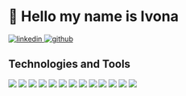 
<h1> 👋 Hello my name is Ivona</h1>
<p allign=center>
  <a href='https://www.linkedin.com/in/ivona-iv/'>
    <img alt='linkedin' title='Linkedin Profile' src='https://img.shields.io/badge/LinkedIn-0077B5?style=for-the-badge&logo=linkedin&logoColor=white'/>
  </a>
    <a href='https://github.com/IvonaIva00'>
    <img alt='github' title='Follow' src='https://img.shields.io/badge/GitHub-100000?style=for-the-badge&logo=github&labelColor=#8C4FFF'/>
  </a>
</p>

<h2>Technologies and Tools</h2>
<p allign=center>
  <a><img  src='https://img.shields.io/badge/firebase-ffca28?style=for-the-badge&logo=firebase&logoColor=black'/> </a>
  <a><img  src='https://img.shields.io/badge/React-20232A?style=for-the-badge&logo=react&logoColor=61DAFB'/> </a>
   <a><img  src='https://img.shields.io/badge/HTML5-E34F26?style=for-the-badge&logo=html5&logoColor=white'/> </a>
   <a><img  src='https://img.shields.io/badge/TypeScript-007ACC?style=for-the-badge&logo=typescript&logoColor=white'/> </a>
   <a><img  src='https://img.shields.io/badge/CSS3-1572B6?style=for-the-badge&logo=css3&logoColor=white'/> </a>
  <a><img  src='https://img.shields.io/badge/JavaScript-323330?style=for-the-badge&logo=javascript&logoColor=F7DF1E'/> </a>
  <a><img  src='https://img.shields.io/badge/Leaflet-199900?style=for-the-badge&logo=Leaflet&logoColor=white'/> </a>
   <a><img  src='https://img.shields.io/badge/Microsoft_Office-D83B01?style=for-the-badge&logo=microsoft-office&logoColor=white'/> </a>
  <a><img  src='https://img.shields.io/badge/Adobe%20Creative%20Cloud-DA1F26?style=for-the-badge&logo=Adobe%20Creative%20Cloud&logoColor=white'/> </a>
  <a><img  src='https://img.shields.io/badge/Figma-F24E1E?style=for-the-badge&logo=figma&logoColor=white'/> </a>
    <a><img  src='https://img.shields.io/badge/blender-%23F5792A.svg?style=for-the-badge&logo=blender&logoColor=white'/> </a>
   <a><img  src='https://img.shields.io/badge/Tableau-E97627?style=for-the-badge&logo=Tableau&logoColor=white'/> </a>
   <a><img  src='https://img.shields.io/badge/Google%20Analytics-E37400?style=for-the-badge&logo=google%20analytics&logoColor=white'/> </a>
 
</p>


<!--
**IvonaIva00/IvonaIva00** is a ✨ _special_ ✨ repository because its `README.md` (this file) appears on your GitHub profile.

Here are some ideas to get you started:

- 🔭 I’m currently working on ...
- 🌱 I’m currently learning ...
- 👯 I’m looking to collaborate on ...
- 🤔 I’m looking for help with ...
- 💬 Ask me about ...
- 📫 How to reach me: ...
- 😄 Pronouns: ...
- ⚡ Fun fact: ...
-->
